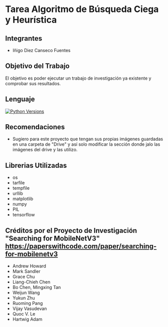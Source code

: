 # Tarea Algoritmo de Búsqueda Ciega y Heurística


## Integrantes

- Iñigo Diez Canseco Fuentes

## Objetivo del Trabajo

El objetivo es poder ejecutar un trabajo de investigación ya existente y comprobar sus resultados.

## Lenguaje

[![Python Versions](https://img.shields.io/badge/python-3.6%20%7C%203.7%20%7C%203.8-blue)](https://www.python.org/downloads/release/python-382/)

## Recomendaciones

- Sugiero para este proyecto que tengan sus propias imágenes guardadas en una carpeta de "Drive" y así solo modificar la sección donde jalo las imágenes del drive y las utilizo. 

## Librerias Utilizadas

- os
- tarfile
- tempfile
- urllib
- matplotlib
- numpy
- PIL
- tensorflow

## Créditos por el Proyecto de Investigación "Searching for MobileNetV3"  https://paperswithcode.com/paper/searching-for-mobilenetv3

- Andrew Howard
- Mark Sandler
- Grace Chu
- Liang-Chieh Chen
- Bo Chen, Mingxing Tan
- Weijun Wang
- Yukun Zhu
- Ruoming Pang
- Vijay Vasudevan
- Quoc V. Le
- Hartwig Adam 

